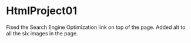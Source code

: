 # HtmlProject01
Fixed the Search Engine Optimization link on top of the page. 
Added alt to all the six images in the page.